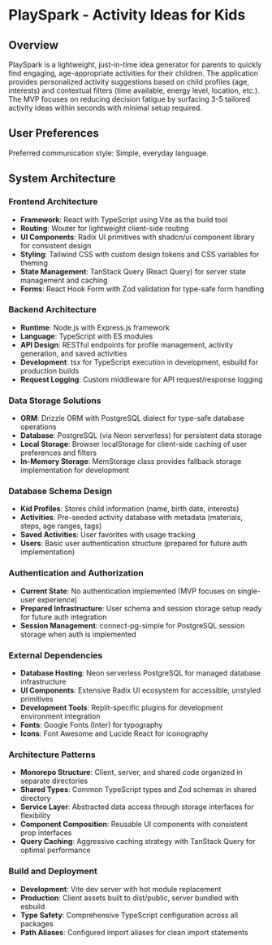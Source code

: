 # PlaySpark - Activity Ideas for Kids

## Overview

PlaySpark is a lightweight, just-in-time idea generator for parents to quickly find engaging, age-appropriate activities for their children. The application provides personalized activity suggestions based on child profiles (age, interests) and contextual filters (time available, energy level, location, etc.). The MVP focuses on reducing decision fatigue by surfacing 3-5 tailored activity ideas within seconds with minimal setup required.

## User Preferences

Preferred communication style: Simple, everyday language.

## System Architecture

### Frontend Architecture
- **Framework**: React with TypeScript using Vite as the build tool
- **Routing**: Wouter for lightweight client-side routing
- **UI Components**: Radix UI primitives with shadcn/ui component library for consistent design
- **Styling**: Tailwind CSS with custom design tokens and CSS variables for theming
- **State Management**: TanStack Query (React Query) for server state management and caching
- **Forms**: React Hook Form with Zod validation for type-safe form handling

### Backend Architecture
- **Runtime**: Node.js with Express.js framework
- **Language**: TypeScript with ES modules
- **API Design**: RESTful endpoints for profile management, activity generation, and saved activities
- **Development**: tsx for TypeScript execution in development, esbuild for production builds
- **Request Logging**: Custom middleware for API request/response logging

### Data Storage Solutions
- **ORM**: Drizzle ORM with PostgreSQL dialect for type-safe database operations
- **Database**: PostgreSQL (via Neon serverless) for persistent data storage
- **Local Storage**: Browser localStorage for client-side caching of user preferences and filters
- **In-Memory Storage**: MemStorage class provides fallback storage implementation for development

### Database Schema Design
- **Kid Profiles**: Stores child information (name, birth date, interests)
- **Activities**: Pre-seeded activity database with metadata (materials, steps, age ranges, tags)
- **Saved Activities**: User favorites with usage tracking
- **Users**: Basic user authentication structure (prepared for future auth implementation)

### Authentication and Authorization
- **Current State**: No authentication implemented (MVP focuses on single-user experience)
- **Prepared Infrastructure**: User schema and session storage setup ready for future auth integration
- **Session Management**: connect-pg-simple for PostgreSQL session storage when auth is implemented

### External Dependencies
- **Database Hosting**: Neon serverless PostgreSQL for managed database infrastructure
- **UI Components**: Extensive Radix UI ecosystem for accessible, unstyled primitives
- **Development Tools**: Replit-specific plugins for development environment integration
- **Fonts**: Google Fonts (Inter) for typography
- **Icons**: Font Awesome and Lucide React for iconography

### Architecture Patterns
- **Monorepo Structure**: Client, server, and shared code organized in separate directories
- **Shared Types**: Common TypeScript types and Zod schemas in shared directory
- **Service Layer**: Abstracted data access through storage interfaces for flexibility
- **Component Composition**: Reusable UI components with consistent prop interfaces
- **Query Caching**: Aggressive caching strategy with TanStack Query for optimal performance

### Build and Deployment
- **Development**: Vite dev server with hot module replacement
- **Production**: Client assets built to dist/public, server bundled with esbuild
- **Type Safety**: Comprehensive TypeScript configuration across all packages
- **Path Aliases**: Configured import aliases for clean import statements
